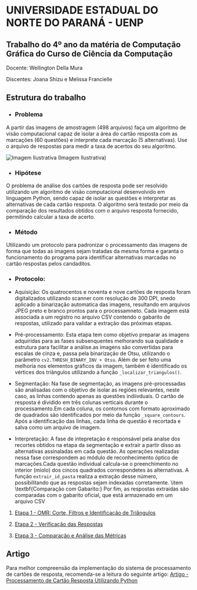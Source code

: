 # UNIVERSIDADE ESTADUAL DO NORTE DO PARANÁ - UENP 
## Trabalho do 4º ano da matéria de Computação Gráfica do Curso de Ciência da Computação 

Docente: Wellington Della Mura

Discentes: Joana Shizu e Melissa Francielle

## Estrutura do trabalho

* ### Problema
A partir das imagens de amostragem (498 arquivos) faça um algoritmo de visão computacional capaz de isolar a área do cartão resposta com as marcações (60 questões) e interprete cada marcação (5 alternativas).
Use o arquivo de respostas para medir a taxa de acertos do seu algoritmo.

   ![Imagem Ilustrativa](https://d23vy2bv3rsfba.cloudfront.net/listas/1_f5eaa519f168b122b06ae02e55401bee_5804.png)
                                   (Imagem Ilustrativa)
* ### Hipótese
O problema de análise dos cartões de resposta pode ser resolvido utilizando um algoritmo de visão computacional desenvolvido em linguagem Python, sendo capaz de isolar as questões e interpretar as alternativas de cada cartão resposta. O algoritmo será testado por meio da comparação dos resultados obtidos com o arquivo resposta fornecido, permitindo calcular a taxa de acerto. 

* ### Método
Utilizando um protocolo para padronizar o processamento das imagens de forma que todas as imagens sejam tratadas da mesma forma e garanta o funcionamento do programa para identificar alternativas marcadas no cartão respostas pelos candaditos.
  * ### Protocolo:
- Aquisição: Os quatrocentos e noventa e nove cartões de resposta foram digitalizados utilizando scanner com resolução de 300 DPI, snedo aplicado a binarização automatica das imagens, resultando em arquivos JPEG preto e branco prontos para o processamneto. Cada imagem está associada a um registro no arquivo CSV contendo o gabarito de respostas, utilizado para validar a extração das próximas etapas.
  
- Pré-processamento:
Esta etapa tem como objetivo preparar as imagens adquiridas para as fases subsenquentes melhorando sua qualidade e estrutura para facilitar a análise.as imagens são convertidas para escalas de cinza e, passa pela binarização de Otsu, utilizando o parâmetro
`cv2.THRESH_BINARY_INV + Otsu`. Além de ser feito uma melhoria nos elementos gráficos da imagem, também é identificado os vértices dos triângulos utilizando a função `_localizar_triangulos()`.

- Segmentação:
Na fase de segmentação, as imagens pré-processadas são analisadas com o objetivo de isolar as regiões relevantes, neste caso, as linhas contendo apenas as questões indiivduais. O cartão de resposta é dividido em três colunas verticais durante o processamento.Em cada coluna, os contornos com formato aproximado de quadrados são identificados por meio da função `_square_contours`. Após a identificação das linhas, cada linha de questão é recortada e salva como um arquivo de imagem.

- Interpretação:
A fase de intepretação é responsável pela analse dos recortes obtidos na etapa da segmentação e extrair a partir disso as alternativas assinaladas em cada questão. As operações realizadas nessa fase correspondem ao módulo de reconhecimento óptico de marcações.Cada questão individual calcula-se o preenchimento no interior (miolo) dos cincos quadrados correspondetes às alternativas. A função `extrair_id_pasta` realiza a extração desse número, possibilitando que as respostas sejam indexadas corretamente.
\item \textbf{Comparação com Gabarito:} Por fim, as respostas extraidas são comparadas com o gabarito oficial, que está armazenado em um arquivo CSV

1. [Etapa 1 - OMR: Corte, Filtros e Identificação de Triângulos](https://github.com/Melissa-Francielle/Processamento_Cartao_Resposta/blob/main/OMR.py)

2. [Etapa 2 - Verificação das Respostas](https://github.com/Melissa-Francielle/Processamento_Cartao_Resposta/blob/main/verificar_respostas.py)

3. [Etapa 3 - Comparação e Análise das Métricas](https://github.com/Melissa-Francielle/Processamento_Cartao_Resposta/blob/main/comparar_respostas.py)

## Artigo 
Para melhor compreensão da implementação do sistema de processamento de cartões de resposta, recomenda-se a leitura do seguinte artigo:
[Artigo - Processamento de Cartão Resposta Utilizando Python](https://github.com/Melissa-Francielle/Processamento_Cartao_Resposta/blob/main/Artigo_Processamento_de_Cartão_Resposta.pdf)
